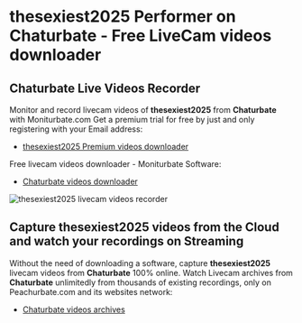 # thesexiest2025 Performer on Chaturbate - Free LiveCam videos downloader

## Chaturbate Live Videos Recorder

Monitor and record livecam videos of **thesexiest2025** from **Chaturbate** with Moniturbate.com
Get a premium trial for free by just and only registering with your Email address:
* [thesexiest2025 Premium videos downloader](https://moniturbate.com/request-demo-licence-key.html)

Free livecam videos downloader - Moniturbate Software:
* [Chaturbate videos downloader](https://moniturbate.com/moniturbate-download-software.html)

![thesexiest2025 livecam videos recorder](https://peachurnet.com/templates/moniturbate-software.png)


## Capture thesexiest2025 videos from the Cloud and watch your recordings on Streaming

Without the need of downloading a software, capture **thesexiest2025** livecam videos from **Chaturbate** 100% online.
Watch Livecam archives from **Chaturbate** unlimitedly from thousands of existing recordings, only on Peachurbate.com and its websites network:
* [Chaturbate videos archives](https://peachurnet.com/)
